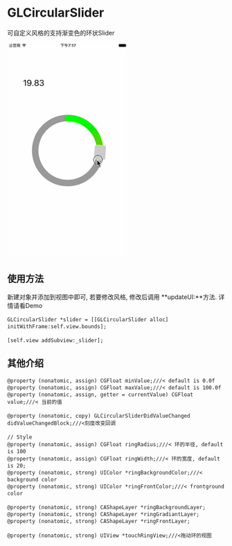 # GLCircularSlider

可自定义风格的支持渐变色的环状Slider

![demo](https://github.com/GrayLand119/GLCircularSlider/blob/master/glcirculardemo.gif)

## 使用方法

新建对象并添加到视图中即可, 若要修改风格, 修改后调用 **updateUI:**方法.
详情请看Demo

```objc
GLCircularSlider *slider = [[GLCircularSlider alloc] initWithFrame:self.view.bounds];

[self.view addSubview:_slider];
```


## 其他介绍

```objc
@property (nonatomic, assign) CGFloat minValue;///< default is 0.0f
@property (nonatomic, assign) CGFloat maxValue;///< default is 100.0f
@property (nonatomic, assign, getter = currentValue) CGFloat value;///< 当前的值

@property (nonatomic, copy) GLCircularSliderDidValueChanged didValueChangedBlock;///<刻度改变回调

// Style
@property (nonatomic, assign) CGFloat ringRadius;///< 环的半径, default is 100
@property (nonatomic, assign) CGFloat ringWidth;///< 环的宽度, default is 20;
@property (nonatomic, strong) UIColor *ringBackgroundColor;///< background color
@property (nonatomic, strong) UIColor *ringFrontColor;///< frontground color

@property (nonatomic, strong) CAShapeLayer *ringBackgroundLayer;
@property (nonatomic, strong) CAShapeLayer *ringGradiantLayer;
@property (nonatomic, strong) CAShapeLayer *ringFrontLayer;

@property (nonatomic, strong) UIView *touchRingView;///<拖动环的视图
```
